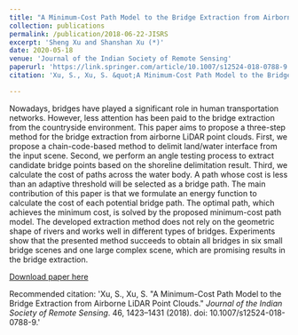```yaml
---
title: "A Minimum-Cost Path Model to the Bridge Extraction from Airborne LiDAR Point Clouds"
collection: publications
permalink: /publication/2018-06-22-JISRS
excerpt: 'Sheng Xu and Shanshan Xu (*)'
date: 2020-05-18
venue: 'Journal of the Indian Society of Remote Sensing'
paperurl: 'https://link.springer.com/article/10.1007/s12524-018-0788-9'
citation: 'Xu, S., Xu, S. &quot;A Minimum-Cost Path Model to the Bridge Extraction from Airborne LiDAR Point Clouds.&quot; <i>Journal of the Indian Society of Remote Sensing</i>. 46, 1423–1431 (2018). doi: 10.1007/s12524-018-0788-9.'

---
```

Nowadays, bridges have played a significant role in human transportation networks. However, less attention has been paid to the bridge extraction from the countryside environment. This paper aims to propose a three-step method for the bridge extraction from airborne LiDAR point clouds. First, we propose a chain-code-based method to delimit land/water interface from the input scene. Second, we perform an angle testing process to extract candidate bridge points based on the shoreline delimitation result. Third, we calculate the cost of paths across the water body. A path whose cost is less than an adaptive threshold will be selected as a bridge path. The main contribution of this paper is that we formulate an energy function to calculate the cost of each potential bridge path. The optimal path, which achieves the minimum cost, is solved by the proposed minimum-cost path model. The developed extraction method does not rely on the geometric shape of rivers and works well in different types of bridges. Experiments show that the presented method succeeds to obtain all bridges in six small bridge scenes and one large complex scene, which are promising results in the bridge extraction.

[Download paper here](http://lostagex.github.io/files/2018-06-22-JISRS.pdf)

Recommended citation: 'Xu, S., Xu, S. &quot;A Minimum-Cost Path Model to the Bridge Extraction from Airborne LiDAR Point Clouds.&quot; <i>Journal of the Indian Society of Remote Sensing</i>. 46, 1423–1431 (2018). doi: 10.1007/s12524-018-0788-9.'




